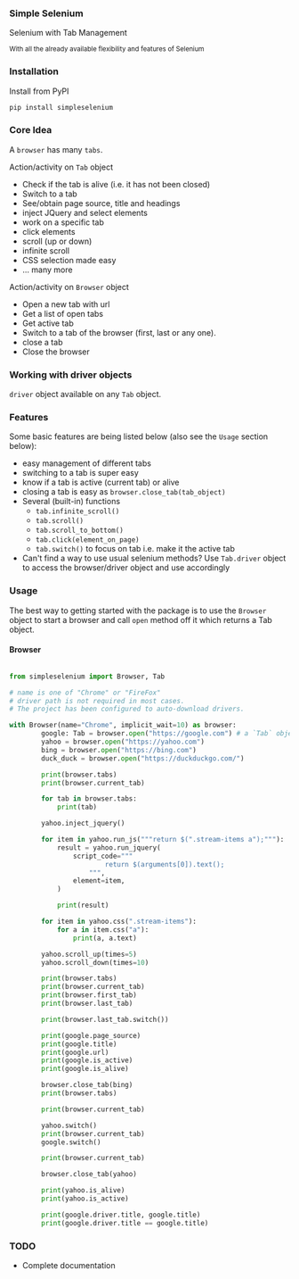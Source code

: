 ### Simple Selenium

Selenium with Tab Management

<small> With all the already available flexibility and features of Selenium </small>

### Installation

Install from PyPI

```bash
pip install simpleselenium
```

### Core Idea

A `browser` has many `tabs`.

Action/activity on `Tab` object
- Check if the tab is alive (i.e. it has not been closed)
- Switch to a tab
- See/obtain page source, title and headings
- inject JQuery and select elements
- work on a specific tab
- click elements
- scroll (up or down)
- infinite scroll
- CSS selection made easy
- ... many more

Action/activity on `Browser` object
- Open a new tab with url
- Get a list of open tabs
- Get active tab
- Switch to a tab of the browser (first, last or any one).
- close a tab
- Close the browser

### Working with driver objects

`driver` object available on any `Tab` object.

### Features

Some basic features are being listed below (also see the `Usage` section below):

- easy management of different tabs
- switching to a tab is super easy
- know if a tab is active (current tab) or alive
- closing a tab is easy as `browser.close_tab(tab_object)`
- Several (built-in) functions
    - `tab.infinite_scroll()`
    - `tab.scroll()`
    - `tab.scroll_to_bottom()`
    - `tab.click(element_on_page)`
    - `tab.switch()` to focus on tab i.e. make it the active tab
- Can't find a way to use usual selenium methods? Use `Tab.driver` object to access the browser/driver object and use
  accordingly

### Usage

The best way to getting started with the package is to use the `Browser` object to start a browser and call `open`
method off it which returns a Tab object.

#### Browser

```python

from simpleselenium import Browser, Tab

# name is one of "Chrome" or "FireFox"
# driver path is not required in most cases.
# The project has been configured to auto-download drivers.

with Browser(name="Chrome", implicit_wait=10) as browser:
        google: Tab = browser.open("https://google.com") # a `Tab` object
        yahoo = browser.open("https://yahoo.com")
        bing = browser.open("https://bing.com")
        duck_duck = browser.open("https://duckduckgo.com/")

        print(browser.tabs)
        print(browser.current_tab)

        for tab in browser.tabs:
            print(tab)

        yahoo.inject_jquery()

        for item in yahoo.run_js("""return $(".stream-items a");"""):
            result = yahoo.run_jquery(
                script_code="""
                        return $(arguments[0]).text();
                    """,
                element=item,
            )

            print(result)

        for item in yahoo.css(".stream-items"):
            for a in item.css("a"):
                print(a, a.text)

        yahoo.scroll_up(times=5)
        yahoo.scroll_down(times=10)

        print(browser.tabs)
        print(browser.current_tab)
        print(browser.first_tab)
        print(browser.last_tab)

        print(browser.last_tab.switch())

        print(google.page_source)
        print(google.title)
        print(google.url)
        print(google.is_active)
        print(google.is_alive)

        browser.close_tab(bing)
        print(browser.tabs)

        print(browser.current_tab)

        yahoo.switch()
        print(browser.current_tab)
        google.switch()

        print(browser.current_tab)

        browser.close_tab(yahoo)

        print(yahoo.is_alive)
        print(yahoo.is_active)

        print(google.driver.title, google.title)
        print(google.driver.title == google.title)
```

### TODO

- Complete documentation
